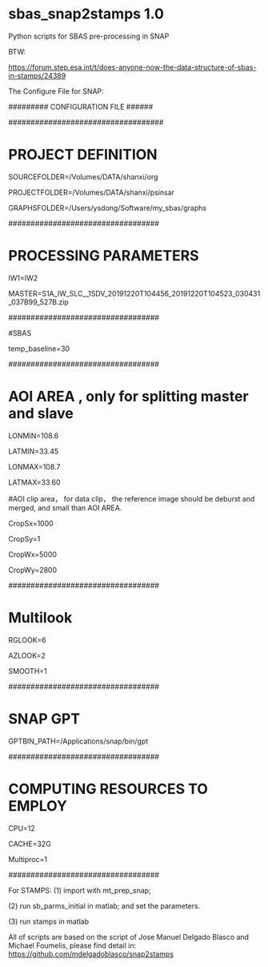 # sbas_snap2stamps 1.0 

Python scripts for SBAS pre-processing in SNAP

BTW:

https://forum.step.esa.int/t/does-anyone-now-the-data-structure-of-sbas-in-stamps/24389

The Configure File for SNAP:

######### CONFIGURATION FILE ######

###################################

# PROJECT DEFINITION

SOURCEFOLDER=/Volumes/DATA/shanxi/org

PROJECTFOLDER=/Volumes/DATA/shanxi/psinsar

GRAPHSFOLDER=/Users/ysdong/Software/my_sbas/graphs

##################################
# PROCESSING PARAMETERS

IW1=IW2

MASTER=S1A_IW_SLC__1SDV_20191220T104456_20191220T104523_030431_037B99_527B.zip

##################################

#SBAS 

temp_baseline=30

##################################

# AOI AREA , only for splitting master and slave

LONMIN=108.6

LATMIN=33.45

LONMAX=108.7

LATMAX=33.60

#AOI clip area， for data clip， the reference image should be deburst and merged, and small than AOI AREA.

CropSx=1000

CropSy=1

CropWx=5000

CropWy=2800

##################################

# Multilook 

RGLOOK=6

AZLOOK=2

SMOOTH=1

##################################

# SNAP GPT 

GPTBIN_PATH=/Applications/snap/bin/gpt

##################################

# COMPUTING RESOURCES TO EMPLOY

CPU=12

CACHE=32G

Multiproc=1

##################################

For STAMPS: 
(1) import with mt_prep_snap;

(2) run sb_parms_initial in matlab; and set the parameters. 

(3) run stamps in matlab

All of scripts are based on the script of Jose Manuel Delgado Blasco and Michael Foumelis, please find detail in: https://github.com/mdelgadoblasco/snap2stamps




